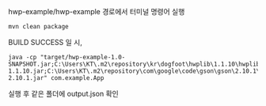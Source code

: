 hwp-example/hwp-example 경로에서 터미널 명령어 실행

```
mvn clean package
```

BUILD SUCCESS 일 시,

```
java -cp "target/hwp-example-1.0-SNAPSHOT.jar;C:\Users\KT\.m2\repository\kr\dogfoot\hwplib\1.1.10\hwplib-1.1.10.jar;C:\Users\KT\.m2\repository\com\google\code\gson\gson\2.10.1\gson-2.10.1.jar" com.example.App
```

실행 후 같은 폴더에 output.json 확인
